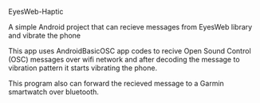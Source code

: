 EyesWeb-Haptic

A simple Android project that can recieve messages from EyesWeb library and vibrate the phone

This app uses AndroidBasicOSC app codes to recive Open Sound Control (OSC) messages over wifi network and after decoding the message to vibration pattern it starts vibrating the phone.

This program also can forward the recieved message to a Garmin smartwatch over bluetooth.
